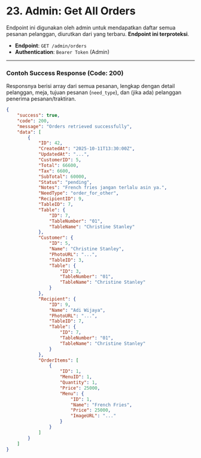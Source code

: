 # 23. Admin: Get All Orders

Endpoint ini digunakan oleh admin untuk mendapatkan daftar semua pesanan pelanggan, diurutkan dari yang terbaru. **Endpoint ini terproteksi**.

-   **Endpoint**: `GET /admin/orders`
-   **Authentication**: `Bearer Token` (Admin)

---
### Contoh Success Response (Code: 200)

Responsnya berisi array dari semua pesanan, lengkap dengan detail pelanggan, meja, tujuan pesanan (`need_type`), dan (jika ada) pelanggan penerima pesanan/traktiran.

```json
{
    "success": true,
    "code": 200,
    "message": "Orders retrieved successfully",
    "data": [
        {
            "ID": 42,
            "CreatedAt": "2025-10-11T13:30:00Z",
            "UpdatedAt": "...",
            "CustomerID": 5,
            "Total": 66600,
            "Tax": 6600,
            "SubTotal": 60000,
            "Status": "pending",
            "Notes": "French fries jangan terlalu asin ya.",
            "NeedType": "order_for_other",
            "RecipientID": 9,
            "TableID": 7,
            "Table": {
                "ID": 7,
                "TableNumber": "01",
                "TableName": "Christine Stanley"
            },
            "Customer": {
                "ID": 5,
                "Name": "Christine Stanley",
                "PhotoURL": "...",
                "TableID": 3,
                "Table": {
                    "ID": 3,
                    "TableNumber": "01",
                    "TableName": "Christine Stanley"
                }
            },
            "Recipient": {
                "ID": 9,
                "Name": "Adi Wijaya",
                "PhotoURL": "...",
                "TableID": 7,
                "Table": {
                    "ID": 7,
                    "TableNumber": "01",
                    "TableName": "Christine Stanley"
                }
            },
            "OrderItems": [
                {
                    "ID": 1,
                    "MenuID": 1,
                    "Quantity": 1,
                    "Price": 25000,
                    "Menu": {
                        "ID": 1,
                        "Name": "French Fries",
                        "Price": 25000,
                        "ImageURL": "..."
                    }
                }
            ]
        }
    ]
}
```
